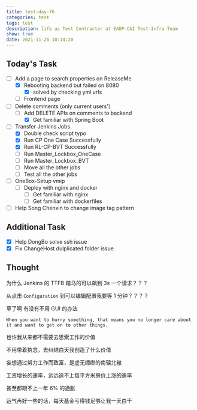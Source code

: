 ```yaml
---
title: test-day-76
categories: test
tags: test
description: life as Test Contractor at EADP-C&I Test-Infra Team
show: true
date: 2021-11-26 10:14:20
---
```

## Today's Task
- [ ] Add a page to search properties on ReleaseMe
    - [x] Rebooting backend but failed on 8080
        - [x] solved by checking yml urls
    - [ ] Frontend page
- [ ] Delete comments (only current users'）
    - [ ] Add DELETE APIs on comments to backend
        - [x] Get familiar with Spring Boot
- [ ] Transfer Jenkins Jobs
    - [x] Double check script typo
    - [x] Run CP One Case Successfully
    - [x] Run RL-CP-BVT Successfully
    - [ ] Run Master_Lockbox_OneCase
    - [ ] Run Master_Lockbox_BVT
    - [ ] Move all the other jobs
    - [ ] Test all the other jobs
- [ ] OneBox-Setup vmip
    - [ ] Deploy with nginx and docker
        - [ ] Get familiar with nginx
        - [ ] Get familiar with dockerfiles
- [ ] Help Song Chenxin to change image tag pattern

## Additional Task 
- [x] Help DongBo solve ssh issue
- [x] Fix ChangeHost dulplicated folder issue

## Thought

为什么 Jenkins 的 TTFB 踏马的可以飙到 3s 一个请求？？？

从点击 `Configuration` 到可以编辑配置我要等 1 分钟？？？？

草了啊 有没有不用 GUI 的办法

```
When you want to hurry something, that means you no longer care about it and want to get on to other things.
```

也许我从来都不需要去思索工作的价值

不用带着执念，去纠结白天我创造了什么价值

妄想通过努力工作而致富，是虚无缥缈的南辕北辙

工资增长的速率，远远追不上每平方米房价上涨的速率

甚至都跟不上一年 6% 的通胀

运气再好一些的话，每天基金亏得钱足够让我一天白干